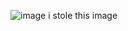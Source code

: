 ![image](https://user-images.githubusercontent.com/91327250/140234066-8582b34e-e54d-4414-8d9a-6ae7f8643dc6.png)
i stole this image

